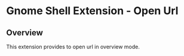 Gnome Shell Extension - Open Url
==============================

Overview
--------

This extension provides to open url in overview mode.

